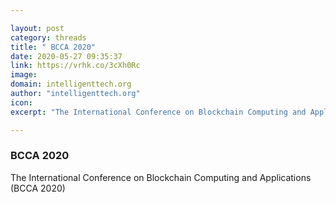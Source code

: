 ```yaml
---

layout: post
category: threads
title: " BCCA 2020"
date: 2020-05-27 09:35:37
link: https://vrhk.co/3cXh0Rc
image: 
domain: intelligenttech.org
author: "intelligenttech.org"
icon: 
excerpt: "The International Conference on Blockchain Computing and Applications (BCCA 2020)"

---
```


###  BCCA 2020

The International Conference on Blockchain Computing and Applications (BCCA 2020)